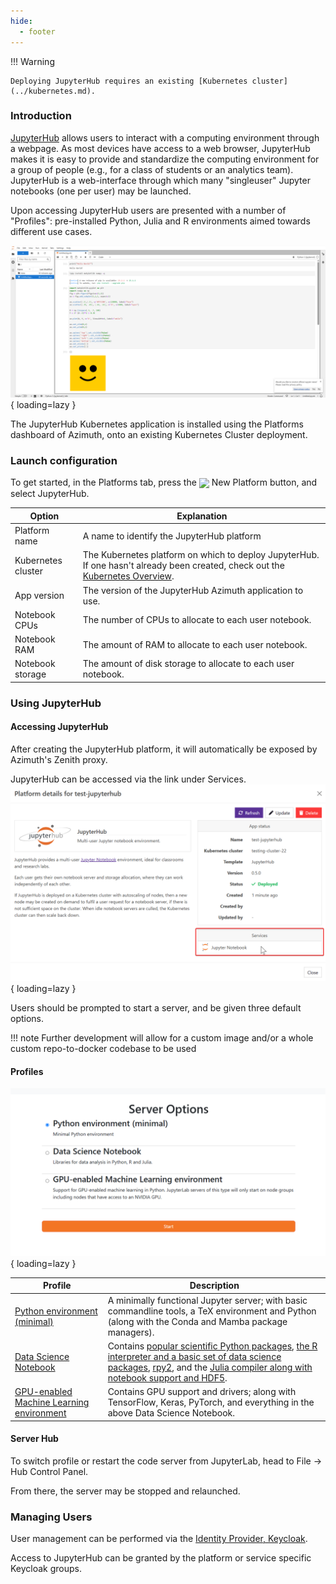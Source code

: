```yaml
---
hide:
  - footer
---
```

!!! Warning

    Deploying JupyterHub requires an existing [Kubernetes cluster](../kubernetes.md).

### Introduction
[JupyterHub](https://zero-to-jupyterhub.readthedocs.io/en/latest/) allows users to interact with a computing environment through a webpage. As most devices have access to a web browser, JupyterHub makes it is easy to provide and standardize the computing environment for a group of people (e.g., for a class of students or an analytics team). JupyterHub is a web-interface through which many "singleuser" Jupyter notebooks (one per user) may be launched.

Upon accessing JupyterHub users are presented with a number of "Profiles": pre-installed Python, Julia and R environments aimed towards different use cases.

![JupyterHub](../../assets/images/jupyterhub.png){ loading=lazy }

The JupyterHub Kubernetes application is installed using the Platforms dashboard of Azimuth, onto an existing Kubernetes Cluster deployment.


### Launch configuration

To get started, in the Platforms tab, press the <img loading="lazy" class="off-glb" src="../../../assets/images/new_platform.png" style="height:1em; vertical-align:middle;"> New Platform button, and select JupyterHub.

|**Option**                                | **Explanation**|
|------------------------------------------|---------------------------|
|Platform name|A name to identify the JupyterHub platform|
|Kubernetes cluster|The Kubernetes platform on which to deploy JupyterHub. If one hasn't already been created, check out the [Kubernetes Overview](../kubernetes.md).|
|App version|The version of the JupyterHub Azimuth application to use.|
|Notebook CPUs|The number of CPUs to allocate to each user notebook.|
|Notebook RAM|The amount of RAM to allocate to each user notebook.|
|Notebook storage|The amount of disk storage to allocate to each user notebook.|

### Using JupyterHub
#### Accessing JupyterHub
After creating the JupyterHub platform, it will automatically be exposed by Azimuth's Zenith proxy.

JupyterHub can be accessed via the link under Services.
![The link is under Services](../../assets/images/accessing_jupyterhub.png){ loading=lazy }

Users should be prompted to start a server, and be given three default options. 

!!! note
    Further development will allow for a custom image and/or a whole custom repo-to-docker codebase to be used

#### Profiles
![Three default profiles are available](../../assets/images/jupyter_profiles.png){ loading=lazy }

|**Profile**                                | **Description**|
|------------------------------------------|---------------------------|
|[Python environment (minimal)](https://jupyter-docker-stacks.readthedocs.io/en/latest/using/selecting.html#jupyter-minimal-notebook)|A minimally functional Jupyter server; with basic commandline tools, a TeX environment and Python (along with the Conda and Mamba package managers).|
|[Data Science Notebook](https://jupyter-docker-stacks.readthedocs.io/en/latest/using/selecting.html#jupyter-datascience-notebook)|Contains [popular scientific Python packages](https://jupyter-docker-stacks.readthedocs.io/en/latest/using/selecting.html#jupyter-scipy-notebook), [the R interpreter and a basic set of data science packages](https://jupyter-docker-stacks.readthedocs.io/en/latest/using/selecting.html#jupyter-r-notebook), [rpy2](https://rpy2.github.io/doc/latest/html/index.html), and the [Julia compiler along with notebook support and HDF5](https://jupyter-docker-stacks.readthedocs.io/en/latest/using/selecting.html#jupyter-julia-notebook).|
|[GPU-enabled Machine Learning environment](https://github.com/iot-salzburg/gpu-jupyter)|Contains GPU support and drivers; along with TensorFlow, Keras, PyTorch, and everything in the above Data Science Notebook.|

#### Server Hub
To switch profile or restart the code server from JupyterLab, head to File → Hub Control Panel.

From there, the server may be stopped and relaunched.

### Managing Users
User management can be performed via the [Identity Provider, Keycloak](../../identity_provider/identity_provider.md).

Access to JupyterHub can be granted by the platform or service specific Keycloak groups.
